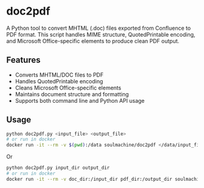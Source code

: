 # doc2pdf

A Python tool to convert MHTML (.doc) files exported from Confluence to PDF format. This script handles MIME structure, QuotedPrintable encoding, and Microsoft Office-specific elements to produce clean PDF output.

## Features

- Converts MHTML/DOC files to PDF
- Handles QuotedPrintable encoding
- Cleans Microsoft Office-specific elements
- Maintains document structure and formatting
- Supports both command line and Python API usage

## Usage

```bash
python doc2pdf.py <input_file> <output_file>
# or run in docker
docker run -it --rm -v $(pwd):/data soulmachine/doc2pdf </data/input_file> </data/output_file>
```

Or

```bash
python doc2pdf.py input_dir output_dir
# or run in docker
docker run -it --rm -v doc_dir:/input_dir pdf_dir:/output_dir soulmachine/doc2pdf /input_dir /output_dir
```
